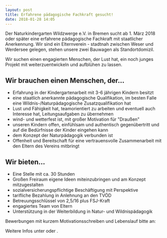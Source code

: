 ```yaml
---
layout: post
title: Erfahrene pädagogische Fachkraft gesucht!
date: 2018-01-28 14:05
---
```


Der Naturkindergarten Wildzwerge e.V. in Bremen sucht ab 1. März 2018 oder
später eine erfahrene pädagogische Fachkraft mit staatlicher Anerkennung. Wir
sind ein Elternverein - stadtnah zwischen Weser und Werdersee gelegen, stehen
unsere zwei Bauwagen als Standortdomizil.

Wir suchen einen engagierten Menschen, der Lust hat, ein noch junges Projekt
mit weiterzuentwickeln und aufblühen zu lassen.

## Wir brauchen einen Menschen, der...

* Erfahrung in der Kindergartenarbeit mit 3-6 jährigen Kindern besitzt
* eine staatlich anerkannte pädagogische Qualifikation, im besten Falle eine
  Wildnis-/Naturpädagogische Zusatzqualifikation hat
* Lust und Fähigkeit hat, teamorientiert zu arbeiten und eventuell auch
  Interesse hat, Leitungsaufgaben zu übernehmen
* wind- und wetterfest ist, mit großer Motivation für "Draußen"
* unseren Kindern offen, einfühlsam und authentisch gegenübertritt und auf die
  Bedürfnisse der Kinder eingehen kann
* dem Konzept der Naturpädagogik verbunden ist
* Offenheit und Bereitschaft für eine vertrauensvolle Zusammenarbeit mit den
  Eltern des Vereins mitbringt

## Wir bieten...

* Eine Stelle mit ca. 30 Stunden
* Großen Freiraum eigene Ideen miteinzubringen und am Konzept mitzugestalten
* sozialversicherungspflichtige Beschäftigung mit Perspektive
* tarifliche Bezahlung in Anlehnung an den TVÖD
* Betreuungsschlüssel von 2,5/16 plus FSJ-Kraft
* engagiertes Team von Eltern
* Unterstützung in der Weiterbildung in Natur- und Wildnispädagogik

Bewerbungen mit kurzem Motivationsschreiben und Lebenslauf bitte an:

<span data-schema="mailto" data-address="mail@wildzwerge.de"></span>

Weitere Infos unter
<span data-schema="tel"
      data-address="+4942169310434"
      data-title="(0421) 6931 0434"></span>
oder
<span data-schema="tel"
      data-address="+4915227780152"
      data-title="(0152) 2778 0152"></span>.
